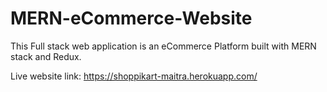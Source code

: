 # MERN-eCommerce-Website

This Full stack web application is an eCommerce Platform built with MERN stack and Redux.


Live website link: https://shoppikart-maitra.herokuapp.com/

